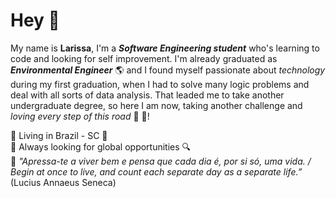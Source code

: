 # Hey 🖖

My name is **Larissa**, I'm a ***Software Engineering student*** who's learning to code and looking for self improvement. I'm already graduated as ***Environmental Engineer*** 🌎 and I found myself passionate about *technology* during my first graduation, when I had to solve many logic problems and deal with all sorts of data analysis. That leaded me to take another undergraduate degree, so here I am now, taking another challenge and *loving every step of this road* 🖤 🤍!  

🔹 Living in Brazil - SC 📍
<br>
🔹 Always looking for global opportunities 🔍
<br>
🔹 *"Apressa-te a viver bem e pensa que cada dia é, por si só, uma vida. / Begin at once to live, and count each separate day as a separate life.”* (Lucius  Annaeus Seneca)
<br>

